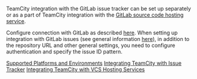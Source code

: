 [//]: # (title: Integrating TeamCity with GitLab Issues)
[//]: # (auxiliary-id: Integrating TeamCity with GitLab Issues)

TeamCity integration with the GitLab issue tracker can be set up separately or as a part of TeamCity integration with the [GitLab source code hosting service](integrating-teamcity-with-vcs-hosting-services.md#Integrating+TeamCity+with+GitLab). 

Configure connection with GitLab as described [here](configuring-connections.md#GitLab). When setting up integration with GitLab issues (see general information [here](integrating-teamcity-with-issue-tracker.md#Enabling+Issue+Tracker+Integration)), in addition to the repository URL and other general settings, you need to configure authentication and specify the issue ID pattern.




<seealso>
        <category ref="concepts">
            <a href="supported-platforms-and-environments.md">Supported Platforms and Environments</a>
        </category>
        <category ref="admin-guide">
            <a href="integrating-teamcity-with-issue-tracker.md">Integrating TeamCity with Issue Tracker</a>
            <a href="integrating-teamcity-with-vcs-hosting-services.md">Integrating TeamCity with VCS Hosting Services</a>
        </category>
</seealso>
